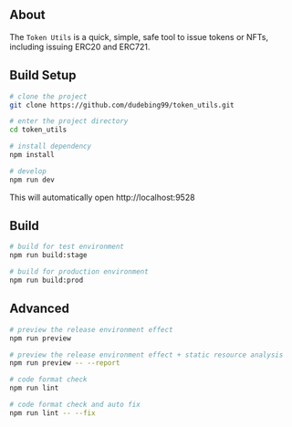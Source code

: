 ## About

The `Token Utils` is a quick, simple, safe tool to issue tokens or NFTs, including issuing ERC20 and ERC721.

## Build Setup

```bash
# clone the project
git clone https://github.com/dudebing99/token_utils.git

# enter the project directory
cd token_utils

# install dependency
npm install

# develop
npm run dev
```

This will automatically open http://localhost:9528

## Build

```bash
# build for test environment
npm run build:stage

# build for production environment
npm run build:prod
```

## Advanced

```bash
# preview the release environment effect
npm run preview

# preview the release environment effect + static resource analysis
npm run preview -- --report

# code format check
npm run lint

# code format check and auto fix
npm run lint -- --fix
```
